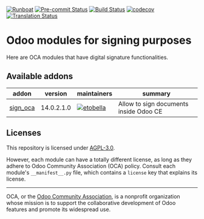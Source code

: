 
[![Runboat](https://img.shields.io/badge/runboat-Try%20me-875A7B.png)](https://runboat.odoo-community.org/builds?repo=OCA/sign&target_branch=14.0)
[![Pre-commit Status](https://github.com/OCA/sign/actions/workflows/pre-commit.yml/badge.svg?branch=14.0)](https://github.com/OCA/sign/actions/workflows/pre-commit.yml?query=branch%3A14.0)
[![Build Status](https://github.com/OCA/sign/actions/workflows/test.yml/badge.svg?branch=14.0)](https://github.com/OCA/sign/actions/workflows/test.yml?query=branch%3A14.0)
[![codecov](https://codecov.io/gh/OCA/sign/branch/14.0/graph/badge.svg)](https://codecov.io/gh/OCA/sign)
[![Translation Status](https://translation.odoo-community.org/widgets/sign-14-0/-/svg-badge.svg)](https://translation.odoo-community.org/engage/sign-14-0/?utm_source=widget)

<!-- /!\ do not modify above this line -->

# Odoo modules for signing purposes

Here are OCA modules that have digital signature functionalities.

<!-- /!\ do not modify below this line -->

<!-- prettier-ignore-start -->

[//]: # (addons)

Available addons
----------------
addon | version | maintainers | summary
--- | --- | --- | ---
[sign_oca](sign_oca/) | 14.0.2.1.0 | [![etobella](https://github.com/etobella.png?size=30px)](https://github.com/etobella) | Allow to sign documents inside Odoo CE

[//]: # (end addons)

<!-- prettier-ignore-end -->

## Licenses

This repository is licensed under [AGPL-3.0](LICENSE).

However, each module can have a totally different license, as long as they adhere to Odoo Community Association (OCA)
policy. Consult each module's `__manifest__.py` file, which contains a `license` key
that explains its license.

----
OCA, or the [Odoo Community Association](http://odoo-community.org/), is a nonprofit
organization whose mission is to support the collaborative development of Odoo features
and promote its widespread use.
